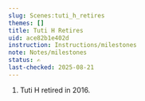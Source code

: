 ```yaml
---
slug: Scenes:tuti_h_retires
themes: []
title: Tuti H Retires
uid: ace82b1e402d
instruction: Instructions/milestones
note: Notes/milestones
status: ✍️
last-checked: 2025-08-21
---
```

1. Tuti H retired in 2016.
